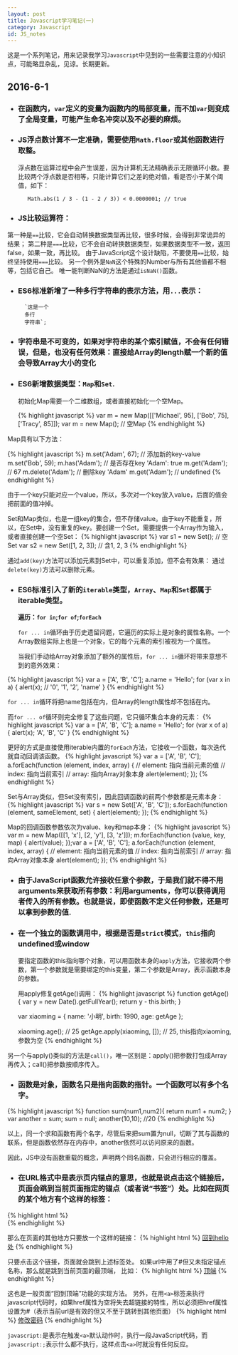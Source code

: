 ```yaml
---
layout: post
title: Javascript学习笔记(一)
category: Javascript
id: JS_notes
---
```



这是一个系列笔记，用来记录我学习`Javascript`中见到的一些需要注意的小知识点，可能略显杂乱，见谅。长期更新。

## 2016-6-1

- ### 在函数内，`var`定义的变量为函数内的局部变量，而不加`var`则变成了全局变量，可能产生命名冲突以及不必要的麻烦。

- ### JS浮点数计算不一定准确，需要使用`Math.floor`或其他函数进行取整。

	浮点数在运算过程中会产生误差，因为计算机无法精确表示无限循环小数。要比较两个浮点数是否相等，只能计算它们之差的绝对值，看是否小于某个阈值，如下：
	 
		 Math.abs(1 / 3 - (1 - 2 / 3)) < 0.0000001; // true

- ### JS比较运算符：

 第一种是`==`比较，它会自动转换数据类型再比较，很多时候，会得到非常诡异的结果；
 第二种是`===`比较，它不会自动转换数据类型，如果数据类型不一致，返回false，如果一致，再比较。
 由于JavaScript这个设计缺陷，不要使用`==`比较，始终坚持使用`===`比较。
 另一个例外是`NaN`这个特殊的Number与所有其他值都不相等，包括它自己。
 唯一能判断NaN的方法是通过`isNaN()`函数。

- ### ES6标准新增了一种多行字符串的表示方法，用` ... `表示：

		`这是一个
		多行
		字符串`;

- ### 字符串是不可变的，如果对字符串的某个索引赋值，不会有任何错误，但是，也没有任何效果：直接给Array的length赋一个新的值会导致Array大小的变化

- ### ES6新增数据类型：`Map`和`Set`.

	初始化Map需要一个二维数组，或者直接初始化一个空Map。
	
	{% highlight javascript %}
	var m = new Map([['Michael', 95], ['Bob', 75], ['Tracy', 85]]);
	var m = new Map(); // 空Map
	{% endhighlight %}


Map具有以下方法：

{% highlight javascript %}
    m.set('Adam', 67); // 添加新的key-value
	m.set('Bob', 59);
	m.has('Adam'); // 是否存在key 'Adam': true
	m.get('Adam'); // 67
	m.delete('Adam'); // 删除key 'Adam'
	m.get('Adam'); // undefined
{% endhighlight %}

由于一个key只能对应一个value，所以，多次对一个key放入value，后面的值会把前面的值冲掉。

Set和Map类似，也是一组key的集合，但不存储value。由于key不能重复，所以，在Set中，没有重复的key。要创建一个Set，需要提供一个Array作为输入，或者直接创建一个空Set：
	{% highlight javascript %}
	var s1 = new Set(); // 空Set
	var s2 = new Set([1, 2, 3]); // 含1, 2, 3
{% endhighlight %}

  通过`add(key)`方法可以添加元素到Set中，可以重复添加，但不会有效果：
  通过`delete(key)`方法可以删除元素。

- ### ES6标准引入了新的`iterable`类型，`Array`、`Map`和`Set`都属于iterable类型。

	**遍历：`for in`;`for of`;`forEach`**

	`for ... in`循环由于历史遗留问题，它遍历的实际上是对象的属性名称。一个Array数组实际上也是一个对象，它的每个元素的索引被视为一个属性。

	当我们手动给Array对象添加了额外的属性后，`for ... in`循环将带来意想不到的意外效果：

{% highlight javascript %}
	var a = ['A', 'B', 'C'];
	a.name = 'Hello';
	for (var x in a) {
	    alert(x); // '0', '1', '2', 'name'
	}
{% endhighlight %}

`for ... in`循环将把name包括在内，但Array的length属性却不包括在内。

  而`for ... of`循环则完全修复了这些问题，它只循环集合本身的元素：
{% highlight javascript %}
	var a = ['A', 'B', 'C'];
	a.name = 'Hello';
	for (var x of a) {
	    alert(x); 'A', 'B', 'C'
	}
{% endhighlight %}

更好的方式是直接使用iterable内置的`forEach`方法，它接收一个函数，每次迭代就自动回调该函数。
{% highlight javascript %}
	var a = ['A', 'B', 'C'];
	a.forEach(function (element, index, array) {
	    // element: 指向当前元素的值
	    // index: 指向当前索引
	    // array: 指向Array对象本身
	    alert(element);
	});
{% endhighlight %}

   Set与Array类似，但Set没有索引，因此回调函数的前两个参数都是元素本身：
	{% highlight javascript %}
	var s = new Set(['A', 'B', 'C']);
	s.forEach(function (element, sameElement, set) {
	    alert(element);
	});
{% endhighlight %}

Map的回调函数参数依次为value、key和map本身：
	{% highlight javascript %}
	var m = new Map([[1, 'x'], [2, 'y'], [3, 'z']]);
	m.forEach(function (value, key, map) {
	    alert(value);
	});var a = ['A', 'B', 'C'];
	a.forEach(function (element, index, array) {
	    // element: 指向当前元素的值
	    // index: 指向当前索引
	    // array: 指向Array对象本身
	    alert(element);
	});
	{% endhighlight %}

- ### 由于JavaScript函数允许接收任意个参数，于是我们就不得不用arguments来获取所有参数：利用arguments，你可以获得调用者传入的所有参数。也就是说，即使函数不定义任何参数，还是可以拿到参数的值.

- ### 在一个独立的函数调用中，根据是否是`strict`模式，`this`指向undefined或window

	要指定函数的this指向哪个对象，可以用函数本身的`apply`方法，它接收两个参数，第一个参数就是需要绑定的this变量，第二个参数是Array，表示函数本身的参数。
	
	用apply修复getAge()调用：
	{% highlight javascript %}
	function getAge() {
	    var y = new Date().getFullYear();
	    return y - this.birth;
	}

	var xiaoming = {
	    name: '小明',
	    birth: 1990,
	    age: getAge
	};

	xiaoming.age(); // 25
	getAge.apply(xiaoming, []); // 25, this指向xiaoming, 参数为空
	{% endhighlight %}

另一个与apply()类似的方法是`call()`，唯一区别是：apply()把参数打包成Array再传入；call()把参数按顺序传入。

- ### 函数是对象，函数名只是指向函数的指针。一个函数可以有多个名字。
{% highlight javascript %}
	function sum(num1,num2){
		return num1 + num2;
	}
	var another = sum;
	sum = null;
	another(10,10);		//20
		{% endhighlight %}

以上，同一个求和函数有两个名字，尽管后来把sum置为null，切断了其与函数的联系，但是函数依然存在内存中，another依然可以访问原来的函数。

因此，JS中没有函数重载的概念，声明两个同名函数，只会进行相应的覆盖。

- ### 在URL格式中是表示页内锚点的意思，也就是说点击这个链接后，页面会跳到当前页面指定的锚点（或者说“书签”）处。比如在网页的某个地方有个这样的标签：
{% highlight html %}
	<a name="hello"></a>	
{% endhighlight %}

那么在页面的其他地方只要放一个这样的链接：
{% highlight html %}
	<a href="#hello">回到hello处</a>
{% endhighlight %}

只要点击这个链接，页面就会跳到上述标签处。
	如果url中用了#但又未指定锚点名称，那么就是跳到当前页面的最顶端，
	比如：
		{% highlight html %}
	<a href="#">顶端</a>
{% endhighlight %}

这也是一般页面“回到顶端”功能的实现方法。
	另外，在用`<a>`标签来执行javascript代码时，如果href属性为空将失去超链接的特性，所以必须把href属性设置为#（表示当前url是有效的但又不至于跳转到其他页面）
	{% highlight html %}
	<a id="jsPswEdit" class="set-item" href="javascript:;">修改密码</a>
	{% endhighlight %}

`javascript:`是表示在触发`<a>`默认动作时，执行一段JavaScript代码，而` javascript:; `表示什么都不执行，这样点击`<a>`时就没有任何反应。
